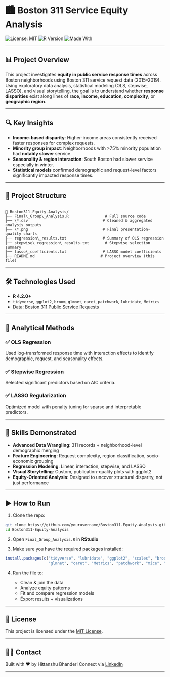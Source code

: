 # 🏙️ Boston 311 Service Equity Analysis

![License: MIT](https://img.shields.io/badge/License-MIT-yellow.svg)
![R Version](https://img.shields.io/badge/R-v4.2.0+-blue.svg)
![Made With](https://img.shields.io/badge/Made%20With-R%20&%20ggplot2-green.svg)

---

## 📊 Project Overview

This project investigates **equity in public service response times** across Boston neighborhoods using Boston 311 service request data (2015–2019). Using exploratory data analysis, statistical modeling (OLS, stepwise, LASSO), and visual storytelling, the goal is to understand whether **response disparities** exist along lines of **race, income, education, complexity**, or **geographic region**.

---

## 🔍 Key Insights

- **Income-based disparity**: Higher-income areas consistently received faster responses for complex requests.
- **Minority group impact**: Neighborhoods with >75% minority population had **notably slower** service.
- **Seasonality & region interaction**: South Boston had slower service especially in winter.
- **Statistical models** confirmed demographic and request-level factors significantly impacted response times.

---

## 📂 Project Structure

```

📁 Boston311-Equity-Analysis/
├── Final\_Group\_Analysis.R                # Full source code
├── \*.csv                                 # Cleaned & aggregated analysis outputs
├── \*.png                                 # Final presentation-quality charts
├── regression\_results.txt                # Summary of OLS regression
├── stepwise\_regression\_results.txt       # Stepwise selection summary
├── lasso\_coefficients.txt                # LASSO model coefficients
├── README.md                             # Project overview (this file)

````

---

## 🛠️ Technologies Used

- **R 4.2.0+**
- `tidyverse`, `ggplot2`, `broom`, `glmnet`, `caret`, `patchwork`, `lubridate`, `Metrics`
- Data: [Boston 311 Public Service Requests](https://data.boston.gov/)

---

## 🧪 Analytical Methods

### ✅ OLS Regression
Used log-transformed response time with interaction effects to identify demographic, request, and seasonality effects.

### ✅ Stepwise Regression
Selected significant predictors based on AIC criteria.

### ✅ LASSO Regularization
Optimized model with penalty tuning for sparse and interpretable predictors.

---

## 🧠 Skills Demonstrated

- **Advanced Data Wrangling**: 311 records + neighborhood-level demographic merging
- **Feature Engineering**: Request complexity, region classification, socio-economic grouping
- **Regression Modeling**: Linear, interaction, stepwise, and LASSO
- **Visual Storytelling**: Custom, publication-quality plots with ggplot2
- **Equity-Oriented Analysis**: Designed to uncover structural disparity, not just performance

---

## ▶️ How to Run

1. Clone the repo:
```bash
git clone https://github.com/yourusername/Boston311-Equity-Analysis.git
cd Boston311-Equity-Analysis
````

2. Open `Final_Group_Analysis.R` in **RStudio**

3. Make sure you have the required packages installed:

```R
install.packages(c("tidyverse", "lubridate", "ggplot2", "scales", "broom",
                   "glmnet", "caret", "Metrics", "patchwork", "mice", "stargazer"))
```

4. Run the file to:

   * Clean & join the data
   * Analyze equity patterns
   * Fit and compare regression models
   * Export results + visualizations

---

## 📄 License

This project is licensed under the [MIT License](LICENSE).

---

## 🙋‍♂️ Contact

Built with ❤️ by Hittanshu Bhanderi
Connect via [LinkedIn](https://www.linkedin.com/in/hittanshubhanderi/)

---
